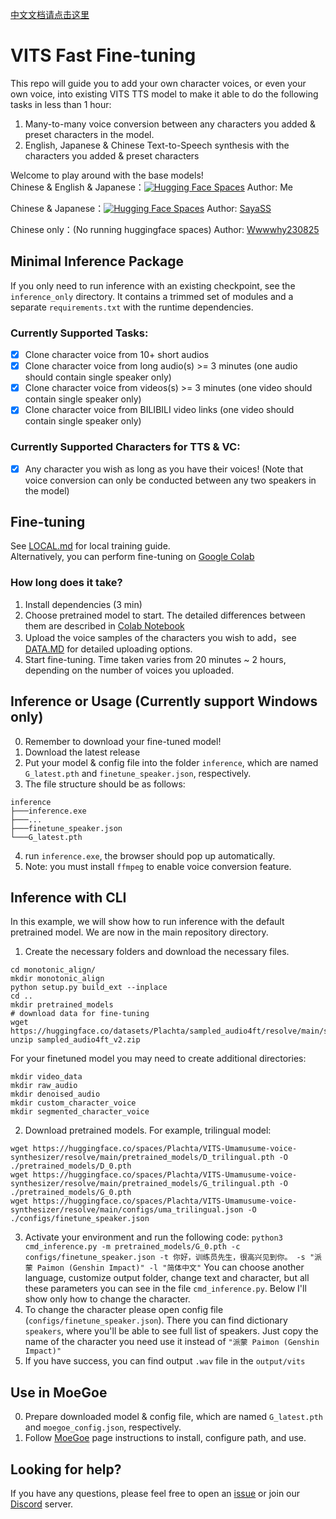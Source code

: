 [中文文档请点击这里](https://github.com/Plachtaa/VITS-fast-fine-tuning/blob/main/README_ZH.md)
# VITS Fast Fine-tuning
This repo will guide you to add your own character voices, or even your own voice, into existing VITS TTS model
to make it able to do the following tasks in less than 1 hour:  

1. Many-to-many voice conversion between any characters you added & preset characters in the model.
2. English, Japanese & Chinese Text-to-Speech synthesis with the characters you added & preset characters  
  

Welcome to play around with the base models!  
Chinese & English & Japanese：[![Hugging Face Spaces](https://img.shields.io/badge/%F0%9F%A4%97%20Hugging%20Face-Spaces-blue)](https://huggingface.co/spaces/Plachta/VITS-Umamusume-voice-synthesizer) Author: Me  

Chinese & Japanese：[![Hugging Face Spaces](https://img.shields.io/badge/%F0%9F%A4%97%20Hugging%20Face-Spaces-blue)](https://huggingface.co/spaces/sayashi/vits-uma-genshin-honkai) Author: [SayaSS](https://github.com/SayaSS)  

Chinese only：(No running huggingface spaces) Author: [Wwwwhy230825](https://github.com/Wwwwhy230825)

## Minimal Inference Package
If you only need to run inference with an existing checkpoint, see the
`inference_only` directory. It contains a trimmed set of modules and a
separate `requirements.txt` with the runtime dependencies.


### Currently Supported Tasks:
- [x] Clone character voice from 10+ short audios
- [x] Clone character voice from long audio(s) >= 3 minutes (one audio should contain single speaker only)
- [x] Clone character voice from videos(s) >= 3 minutes (one video should contain single speaker only)
- [x] Clone character voice from BILIBILI video links (one video should contain single speaker only)

### Currently Supported Characters for TTS & VC:
- [x] Any character you wish as long as you have their voices!
(Note that voice conversion can only be conducted between any two speakers in the model)



## Fine-tuning
See [LOCAL.md](https://github.com/Plachtaa/VITS-fast-fine-tuning/blob/main/LOCAL.md) for local training guide.  
Alternatively, you can perform fine-tuning on [Google Colab](https://colab.research.google.com/drive/1pn1xnFfdLK63gVXDwV4zCXfVeo8c-I-0?usp=sharing)


### How long does it take? 
1. Install dependencies (3 min)
2. Choose pretrained model to start. The detailed differences between them are described in [Colab Notebook](https://colab.research.google.com/drive/1pn1xnFfdLK63gVXDwV4zCXfVeo8c-I-0?usp=sharing)
3. Upload the voice samples of the characters you wish to add，see [DATA.MD](https://github.com/Plachtaa/VITS-fast-fine-tuning/blob/main/DATA_EN.MD) for detailed uploading options.
4. Start fine-tuning. Time taken varies from 20 minutes ~ 2 hours, depending on the number of voices you uploaded.


## Inference or Usage (Currently support Windows only)
0. Remember to download your fine-tuned model!
1. Download the latest release
2. Put your model & config file into the folder `inference`, which are named `G_latest.pth` and `finetune_speaker.json`, respectively.
3. The file structure should be as follows:
```
inference
├───inference.exe
├───...
├───finetune_speaker.json
└───G_latest.pth
```
4. run `inference.exe`, the browser should pop up automatically.
5. Note: you must install `ffmpeg` to enable voice conversion feature.


## Inference with CLI
In this example, we will show how to run inference with the default pretrained model. We are now in the main repository directory.
1. Create the necessary folders and download the necessary files.
```
cd monotonic_align/
mkdir monotonic_align
python setup.py build_ext --inplace
cd ..
mkdir pretrained_models
# download data for fine-tuning
wget https://huggingface.co/datasets/Plachta/sampled_audio4ft/resolve/main/sampled_audio4ft_v2.zip
unzip sampled_audio4ft_v2.zip
```

For your finetuned model you may need to create additional directories:
```
mkdir video_data
mkdir raw_audio
mkdir denoised_audio
mkdir custom_character_voice
mkdir segmented_character_voice
```
2. Download pretrained models. For example, trilingual model:
```
wget https://huggingface.co/spaces/Plachta/VITS-Umamusume-voice-synthesizer/resolve/main/pretrained_models/D_trilingual.pth -O ./pretrained_models/D_0.pth
wget https://huggingface.co/spaces/Plachta/VITS-Umamusume-voice-synthesizer/resolve/main/pretrained_models/G_trilingual.pth -O ./pretrained_models/G_0.pth
wget https://huggingface.co/spaces/Plachta/VITS-Umamusume-voice-synthesizer/resolve/main/configs/uma_trilingual.json -O ./configs/finetune_speaker.json
```
3. Activate your environment and run the following code:
`python3 cmd_inference.py -m pretrained_models/G_0.pth -c configs/finetune_speaker.json -t 你好，训练员先生，很高兴见到你。 -s "派蒙 Paimon (Genshin Impact)" -l "简体中文"`
You can choose another language, customize output folder, change text and character, but all these parameters you can see in the file `cmd_inference.py`.
Below I'll show only how to change the character.
4. To change the character please open config file (`configs/finetune_speaker.json`). There you can find dictionary `speakers`, where you'll be able to see full list of speakers. Just copy the name of the character you need use it instead of `"派蒙 Paimon (Genshin Impact)"`
5. If you have success, you can find output `.wav` file in the `output/vits`


## Use in MoeGoe
0. Prepare downloaded model & config file, which are named `G_latest.pth` and `moegoe_config.json`, respectively.
1. Follow [MoeGoe](https://github.com/CjangCjengh/MoeGoe) page instructions to install, configure path, and use.

## Looking for help?
If you have any questions, please feel free to open an [issue](https://github.com/Plachtaa/VITS-fast-fine-tuning/issues/new) or join our [Discord](https://discord.gg/TcrjDFvm5A) server.
